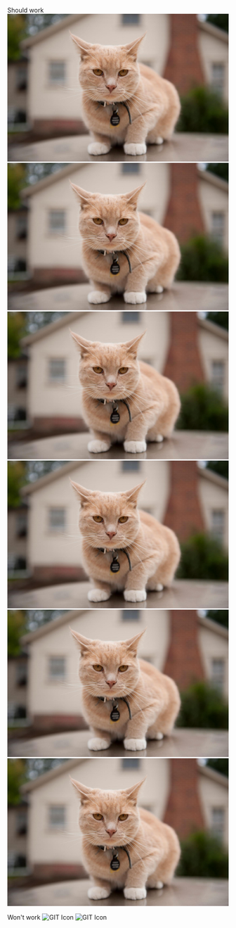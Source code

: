 Should work
![GIT Icon](../../cat3.png)
![GIT Icon](../..//cat3.png)
![GIT Icon](../..\\cat3.png)
![GIT Icon](..\\../cat3.png)
![GIT Icon](..\\..\\_cat.png)
![GIT Icon](../..\cat3.png)

Won't work
![GIT Icon](..\../cat3.png)
![GIT Icon](..\\..\_cat.png)
